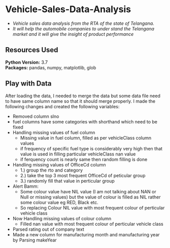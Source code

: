 # Vehicle-Sales-Data-Analysis
* *Vehicle sales data analysis from the RTA of the state of Telangana.*
* *It will help the automobile companies to under stand the Telangana market and it will give the insight of product performance*

## Resources Used 
**Python Version:** 3.7  
**Packages:** pandas, numpy, matplotlib, glob

## Play with Data
After loading the data, I needed to merge the data but some data file need to have same column name so that it should merge properly. I made the following changes and created the following variables:

*	Removed column slno
*	fuel columns have some categories with shorthand which need to be fixed 
*	Handling missing values of fuel column
     * Missing value in fuel column, filled as per vehicleClass column values 
     * if frequency of specific fuel type is considerably very high then that value is used in filling particular vehicleClass nan value 
     * if ferquency count is nearly same then random filling is done 
*	Handling missing values of OfficeCd column
     * 1.) group the rto and category
     * 2.) take the top 3 most frequent OfficeCd of peticular group
     * 3.) randomly fill that value in perticular group
* Alert Bamm:
     * Some colour value have NIL value (I am not talking about NAN or Null or missing values) but the value of colour is filled as NIL rather some colour value eg RED, Black etc.
     * So replacing Colour NIL value with most frequent colour of perticular vehicle class
*	Now Handling missing values of colour column
     * Filled nan value with most frequent colour of perticular vehicle class
*	Parsed rating out of company text 
*	Made a new column for manufacturing month and manufacturing year by Parsing makeYear
